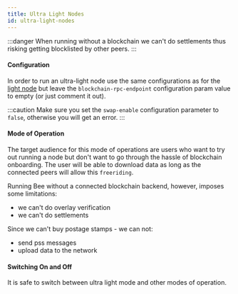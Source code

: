 ```yaml
---
title: Ultra Light Nodes
id: ultra-light-nodes
---
```


:::danger
When running without a blockchain we can't do settlements thus risking getting blocklisted by other peers.
:::

#### Configuration

In order to run an ultra-light node use the same configurations as for the [light node](/docs/operate/working-with-bee/light-nodes) but leave the `blockchain-rpc-endpoint` configuration param value to empty (or just comment it out).

:::caution
Make sure you set the `swap-enable` configuration parameter to `false`, otherwise you will get an error.
:::

#### Mode of Operation

The target audience for this mode of operations are users who want to try out running a node but don't
want to go through the hassle of blockchain onboarding. The user will be able to download data as long as
the connected peers will allow this `freeriding`.

Running Bee without a connected blockchain backend, however, imposes some limitations:

- we can't do overlay verification
- we can't do settlements

Since we can't buy postage stamps - we can not:

- send pss messages
- upload data to the network

#### Switching On and Off

It is safe to switch between ultra light mode and other modes of operation.
